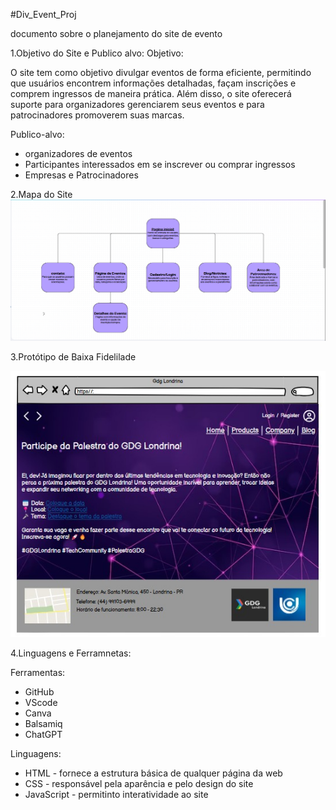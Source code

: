 #Div_Event_Proj

documento sobre o planejamento do site de evento 

1.Objetivo do Site e Publico alvo:
Objetivo:

O site tem como objetivo divulgar eventos de forma eficiente, permitindo que usuários encontrem informações detalhadas, façam inscrições e comprem ingressos de maneira prática. Além disso, o site oferecerá suporte para organizadores gerenciarem seus eventos e para patrocinadores promoverem suas marcas.

Publico-alvo:
* organizadores de eventos
* Participantes interessados em se inscrever ou comprar ingressos
* Empresas e Patrocinadores 

2.Mapa do Site 
![Mapa do site](image-1.png)

3.Protótipo de Baixa Fidelilade

![Protótipo](image.png)


4.Linguagens e Ferramnetas:

Ferramentas:
 * GitHub
 * VScode
 * Canva
 * Balsamiq
 * ChatGPT

Linguagens:

 * HTML - fornece a estrutura básica de qualquer página da web
 * CSS - responsável pela aparência e pelo design do site
 * JavaScript - permitinto interatividade ao site